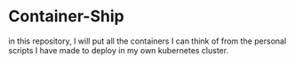 # Container-Ship
in this repository, I will put all the containers I can think of from the personal scripts I have made to deploy in my own kubernetes cluster.
